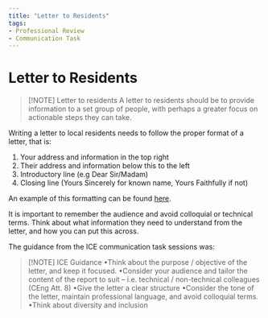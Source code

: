 ```yaml
---
title: "Letter to Residents"
tags: 
- Professional Review
- Communication Task
---
```

# Letter to Residents


> [!NOTE] Letter to residents
> A letter to residents should be to provide information to a set group of people, with perhaps a greater focus on actionable steps they can take.

Writing a letter to local residents needs to follow the proper format of a letter, that is:

1) Your address and information in the top right
2) Their address and information below this to the left
3) Introductory line (e.g Dear Sir/Madam)
4) Closing line (Yours Sincerely for known name, Yours Faithfully if not)

An example of this formatting can be found [here](https://www.ukpostbox.com/blog/how-to-format-formal-letter).

It is important to remember the audience and avoid colloquial or technical terms. Think about what information they need to understand from the letter, and how you can put this across.

The guidance from the ICE communication task sessions was:


> [!NOTE] ICE Guidance
> •Think about the purpose / objective of the letter, and keep it focused.
> •Consider your audience and tailor the content of the report to suit – i.e. technical / non-technical colleagues (CEng Att. 8)
> •Give the letter a clear structure
> •Consider the tone of the letter, maintain professional language, and avoid colloquial terms.
> •Think about diversity and inclusion

